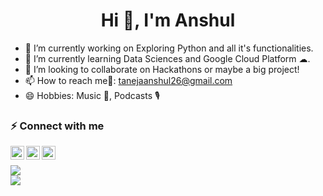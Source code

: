 <h1 align="center">Hi 👋, I'm Anshul</h1>


- 🔭 I’m currently working on Exploring Python and all it's functionalities.
- 🌱 I’m currently learning Data Sciences and Google Cloud Platform ☁.
- 👯 I’m looking to collaborate on Hackathons or maybe a big project!
- 📫 How to reach me📧: tanejaanshul26@gmail.com
- 😄 Hobbies: Music 🎵, Podcasts 🎙

### ⚡ Connect with me

[<img align="left" alt="anshul | LinkedIn" width="22px" src="https://cdn.jsdelivr.net/npm/simple-icons@v3/icons/linkedin.svg" />](https://www.linkedin.com/in/anshul-1493a3145)
[<img align="left" alt="anshul | Twitter" width="22px" src="https://cdn.jsdelivr.net/npm/simple-icons@v3/icons/twitter.svg" />](https://twitter.com/AnshulTaneja10)
[<img align="left" alt="anshul | Facebook" width="22px" src="https://cdn.jsdelivr.net/npm/simple-icons@v3/icons/facebook.svg" />](https://www.facebook.com/anshul.taneja.5621/?viewas=)
<br>

<img src="https://github-readme-stats.vercel.app/api?username=anshultaneja&count_private=true&show_icons=true&hide_border=true" />
<br>
<img src="https://github-readme-stats.vercel.app/api/top-langs/?username=anshultaneja" />
